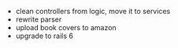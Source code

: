 - clean controllers from logic, move it to services
- rewrite parser
- upload book covers to amazon
- upgrade to rails 6

